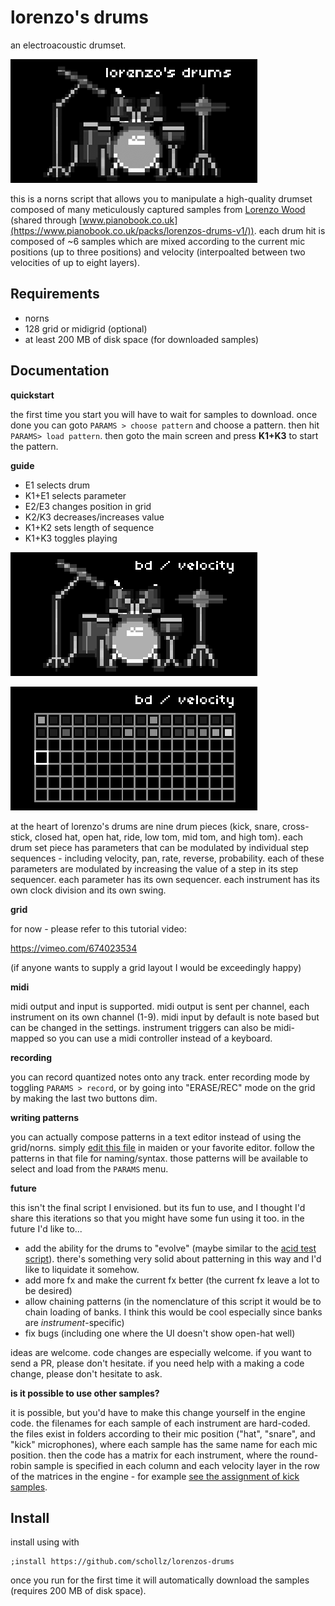 # lorenzo's drums

an electroacoustic drumset.

![image](/img/150214610-62e945ed-bae6-44cf-b62a-e2ec63daad93.png)


this is a norns script that allows you to manipulate a high-quality drumset composed of many meticulously captured samples from [Lorenzo Wood](https://www.lorenzowoodmusic.com/)  (shared through [www.pianobook.co.uk](https://www.pianobook.co.uk/packs/lorenzos-drums-v1/)). each drum hit is composed of ~6 samples which are mixed according to the current mic positions (up to three positions) and velocity (interpoalted between two velocities of up to eight layers).


## Requirements

- norns
- 128 grid or midigrid (optional)
- at least 200 MB of disk space (for downloaded samples)

## Documentation

**quickstart**

the first time you start you will have to wait for samples to download. once done you can goto `PARAMS > choose pattern` and choose a pattern. then hit `PARAMS> load pattern`. then goto the main screen and press **K1+K3** to start the pattern.

**guide**

- E1 selects drum 
- K1+E1 selects parameter
- E2/E3 changes position in grid
- K2/K3 decreases/increases value
- K1+K2 sets length of sequence
- K1+K3 toggles playing

![image1](/img/150213784-14164b1e-f48f-47fe-903a-351484ec0def.png)

![image2](/img/150213789-cdaaab9c-9084-4c5d-857c-cb95744d9048.png)

at the heart of lorenzo's drums are nine drum pieces (kick, snare, cross-stick, closed hat, open hat, ride, low tom, mid tom, and high tom). each drum set piece has parameters that can be modulated by individual step sequences - including velocity, pan, rate, reverse, probability. each of these parameters are modulated by increasing the value of a step in its step sequencer. each parameter has its own sequencer. each instrument has its own clock division and its own swing.


**grid**

for now - please refer to this tutorial video:

https://vimeo.com/674023534

(if anyone wants to supply a grid layout I would be exceedingly happy)

**midi**

midi output and input is supported. midi output is sent per channel, each instrument on its own channel (1-9). midi input by default is note based but can be changed in the settings. instrument triggers can also be midi-mapped so you can use a midi controller instead of a keyboard.

**recording**

you can record quantized notes onto any track. enter recording mode by toggling `PARAMS > record`, or by going into "ERASE/REC" mode on the grid by making the last two buttons dim.

**writing patterns**

you can actually compose patterns in a text editor instead of using the grid/norns. simply [edit this file](https://github.com/schollz/lorenzos-drums/blob/main/lib/patterns.lua) in maiden or your favorite editor. follow the patterns in that file for naming/syntax. those patterns will be available to select and load from the `PARAMS` menu.

**future**

this isn't the final script I envisioned. but its fun to use, and I thought I'd share this iterations so that you might have some fun using it too. in the future I'd like to...

- add the ability for the drums to "evolve" (maybe similar to the [acid test script](https://llllllll.co/t/acid-test/52201)). there's something very solid about patterning in this way and I'd like to liquidate it somehow.
- add more fx and make the current fx better (the current fx leave a lot to be desired)
- allow chaining patterns (in the nomenclature of this script it would be to chain loading of banks. I think this would be cool especially since banks are *instrument*-specific)
- fix bugs (including one where the UI doesn't show open-hat well)

ideas are welcome. code changes are especially welcome. if you want to send a PR, please don't hesitate. if you need help with a making a code change, please don't hesitate to ask.

**is it possible to use other samples?**

it is possible, but you'd have to make this change yourself in the engine code. the filenames for each sample of each instrument are hard-coded. the files exist in folders according to their mic position ("hat", "snare", and "kick" microphones), where each sample has the same name for each mic position. then the code has a matrix for each instrument, where the round-robin sample is specified in each column and each velocity layer in the row of the matrices in the engine - for example [see the assignment of kick samples](https://github.com/schollz/lorenzos-drums/blob/main/lib/LorenzosDrums.sc#L108-L115).

## Install

install using with

```
;install https://github.com/schollz/lorenzos-drums
```

once you run for the first time it will automatically download the samples (requires 200 MB of disk space).
